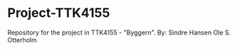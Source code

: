 # Project-TTK4155
Repository for the project in TTK4155 - "Byggern".
By:
	Sindre Hansen
	Ole S. Otterholm

